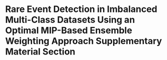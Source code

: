 # Rare Event Detection in Imbalanced Multi-Class Datasets Using an Optimal MIP-Based Ensemble Weighting Approach Supplementary Material Section
